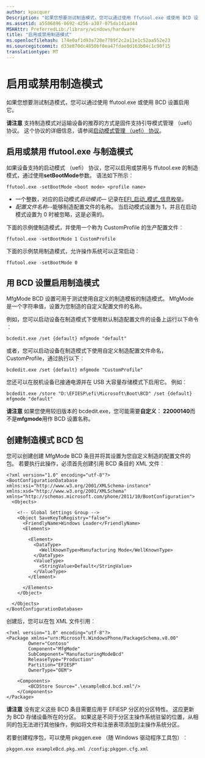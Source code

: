 ```yaml
---
author: kpacquer
Description: "如果您想要测试制造模式，您可以通过使用 ffutool.exe 或使用 BCD 设置启用它。"
ms.assetid: a5506896-0692-4256-a307-075da141ad44
MSHAttr: PreferredLib:/library/windows/hardware
title: "启用或禁用制造模式"
ms.openlocfilehash: 174e0af1d93a728e7789f2c2a11e1c52aa552e23
ms.sourcegitcommit: d33e870dc4850bf0ea47fdae0d163b04c1c90f15
translationtype: MT
---
```

# <a name="enable-or-disable-manufacturing-mode"></a>启用或禁用制造模式


如果您想要测试制造模式，您可以通过使用 ffutool.exe 或使用 BCD 设置启用它。

**请注意** 支持制造模式对运输设备的推荐的方式是固件支持引导模式管理 （uefi） 协议。 这个协议的详细信息，请参阅[启动模式管理 （uefi） 协议](boot-mode-management-uefi-protocol.md)。

 

## <a name="span-idenableordisablemanufacturingmodewithffutoolexespanspan-idenableordisablemanufacturingmodewithffutoolexespanenable-or-disable-manufacturing-mode-with-ffutoolexe"></a><span id="enable_or_disable_manufacturing_mode_with_ffutool.exe"></span><span id="ENABLE_OR_DISABLE_MANUFACTURING_MODE_WITH_FFUTOOL.EXE"></span>启用或禁用 ffutool.exe 与制造模式


如果设备支持的启动模式 （uefi） 协议，您可以启用或禁用与 ffutool.exe 的制造模式，通过使用**setBootMode**参数。 语法如下所示︰

``` syntax
ffutool.exe -setBootMode <boot mode> <profile name>
```

-   一个整数，对应的启动模式*启动模式*— 记录在[EFI\_启动\_模式\_信息枚举](efi-boot-mode-info-enumeration.md)。
-   *配置文件名称*--能够制造配置文件的名称。 当启动模式设置为 1，并且在启动模式设置为 0 时被忽略，这是必需的。

下面的示例使制造模式，并使用一个称为 CustomProfile 的生产配置文件︰

``` syntax
ffutool.exe -setBootMode 1 CustomProfile
```

下面的示例禁用制造模式，允许操作系统可以正常启动︰

``` syntax
ffutool.exe -setBootMode 0
```

## <a name="span-idenablemanufacturingmodewithabcdsettingspanspan-idenablemanufacturingmodewithabcdsettingspanspan-idenablemanufacturingmodewithabcdsettingspanenable-manufacturing-mode-with-a-bcd-setting"></a><span id="Enable_Manufacturing_Mode_with_a_BCD_setting"></span><span id="enable_manufacturing_mode_with_a_bcd_setting"></span><span id="ENABLE_MANUFACTURING_MODE_WITH_A_BCD_SETTING"></span>用 BCD 设置启用制造模式


MfgMode BCD 设置可用于测试使用自定义的制造模板的制造模式。 MfgMode 是一个字符串值，设置为您制造的自定义配置文件的名称。

例如，您可以启动设备在制造模式下使用默认制造配置文件的设备上运行以下命令︰

``` syntax
bcdedit.exe /set {default} mfgmode "default"
```

或者，您可以启动设备在制造模式下使用自定义制造配置文件命名，CustomProfile，通过执行以下︰

``` syntax
bcdedit.exe /set {default} mfgmode "CustomProfile"
```

您还可以在脱机设备已接通电源并在 USB 大容量存储模式下启用它。 例如︰

``` syntax
bcdedit.exe /store "D:\EFIESP\efi\Microsoft\Boot\BCD" /set {default} mfgmode "default"
```

**请注意** 如果您使用较旧版本的 bcdedit.exe，您可能需要**自定义︰ 22000140**而不是**mfgmode**用作 BCD 设置名称。

 

## <a name="span-idcreateamanufacturingmodebcdpackagespanspan-idcreateamanufacturingmodebcdpackagespanspan-idcreateamanufacturingmodebcdpackagespancreate-a-manufacturing-mode-bcd-package"></a><span id="Create_a_Manufacturing_Mode_BCD_package"></span><span id="create_a_manufacturing_mode_bcd_package"></span><span id="CREATE_A_MANUFACTURING_MODE_BCD_PACKAGE"></span>创建制造模式 BCD 包


您可以创建创建 MfgMode BCD 条目并将其设置为您自定义制造的配置文件的包。 若要执行此操作，必须首先创建引用 BCD 条目的 XML 文件︰

``` syntax
<?xml version="1.0" encoding="utf-8"?>
<BootConfigurationDatabase xmlns:xsi="http://www.w3.org/2001/XMLSchema-instance" xmlns:xsd="http://www.w3.org/2001/XMLSchema" xmlns="http://schemas.microsoft.com/phone/2011/10/BootConfiguration">
  <Objects>

    <!-- Global Settings Group -->
    <Object SaveKeyToRegistry="false">
      <FriendlyName>Windows Loader</FriendlyName>
      <Elements>

        <Element>
          <DataType>
            <WellKnownType>Manufacturing Mode</WellKnownType>
          </DataType>
          <ValueType>
            <StringValue>Default</StringValue>
          </ValueType>
        </Element>

      </Elements>
    </Object>

  </Objects>
</BootConfigurationDatabase>
```

创建后，您可以在包 XML 文件引用︰

``` syntax
<?xml version="1.0" encoding="utf-8"?>
<Package xmlns="urn:Microsoft.WindowsPhone/PackageSchema.v8.00"
        Owner="Contoso"
        Component="MfgMode"
        SubComponent="ManufacturingModeBcd"
        ReleaseType="Production"
        Partition="EFIESP"
        OwnerType="OEM">

    <Components>
        <BCDStore Source=".\exampleBcd.bcd.xml"/>
    </Components>
</Package>
```

**请注意** 没有定义这些 BCD 条目需要应用于 EFIESP 分区的分区特性。 这应更新为 BCD 存储设备所在的分区。 如果这是不同于分区主操作系统驻留的位置，从相同的包无法进行其他操作，例如将文件和注册表项添加到主操作系统分区。

 

若要创建程序包，可以使用 pkggen.exe （随 Windows 驱动程序工具包）︰

``` syntax
pkggen.exe exampleBcd.pkg.xml /config:pkggen.cfg.xml
```

 

 





